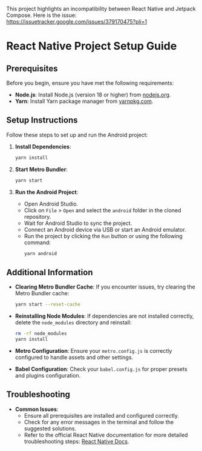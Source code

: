 This project highlights an incompatibility between React Native and Jetpack Compose. 
Here is the issue: https://issuetracker.google.com/issues/379170475?pli=1

# React Native Project Setup Guide

## Prerequisites

Before you begin, ensure you have met the following requirements:

- **Node.js**: Install Node.js (version 18 or higher) from [nodejs.org](https://nodejs.org/).
- **Yarn**: Install Yarn package manager from [yarnpkg.com](https://yarnpkg.com/).


## Setup Instructions

Follow these steps to set up and run the Android project:

1. **Install Dependencies**:
    ```sh
    yarn install
    ```

2. **Start Metro Bundler**:
    ```sh
    yarn start
    ```

4. **Run the Android Project**:
    - Open Android Studio.
    - Click on `File` > `Open` and select the `android` folder in the cloned repository.
    - Wait for Android Studio to sync the project.
    - Connect an Android device via USB or start an Android emulator.
    - Run the project by clicking the `Run` button or using the following command:
        ```sh
        yarn android
        ```

## Additional Information

- **Clearing Metro Bundler Cache**:
  If you encounter issues, try clearing the Metro Bundler cache:
    ```sh
    yarn start --reset-cache
    ```

- **Reinstalling Node Modules**:
  If dependencies are not installed correctly, delete the `node_modules` directory and reinstall:
    ```sh
    rm -rf node_modules
    yarn install
    ```

- **Metro Configuration**:
  Ensure your `metro.config.js` is correctly configured to handle assets and other settings.

- **Babel Configuration**:
  Check your `babel.config.js` for proper presets and plugins configuration.

## Troubleshooting

- **Common Issues**:
    - Ensure all prerequisites are installed and configured correctly.
    - Check for any error messages in the terminal and follow the suggested solutions.
    - Refer to the official React Native documentation for more detailed troubleshooting steps: [React Native Docs](https://reactnative.dev/docs/getting-started).
